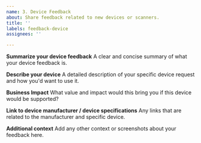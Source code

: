 ```yaml
---
name: 3. Device Feedback
about: Share feedback related to new devices or scanners.
title: ''
labels: feedback-device
assignees: ''

---
```


**Summarize your device feedback**
A clear and concise summary of what your device feedback is. 

**Describe your device**
A detailed description of your specific device request and how you'd want to use it.

**Business Impact**
What value and impact would this bring you if this device would be supported?

**Link to device manufacturer / device specifications**
Any links that are related to the manufacturer and specific device.

**Additional context**
Add any other context or screenshots about your feedback here.
